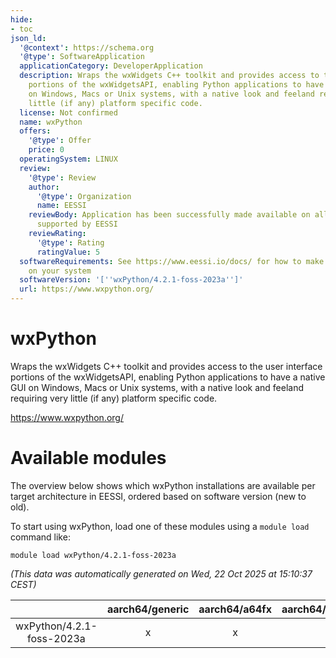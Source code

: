 ```yaml
---
hide:
- toc
json_ld:
  '@context': https://schema.org
  '@type': SoftwareApplication
  applicationCategory: DeveloperApplication
  description: Wraps the wxWidgets C++ toolkit and provides access to the user interface
    portions of the wxWidgetsAPI, enabling Python applications to have a native GUI
    on Windows, Macs or Unix systems, with a native look and feeland requiring very
    little (if any) platform specific code.
  license: Not confirmed
  name: wxPython
  offers:
    '@type': Offer
    price: 0
  operatingSystem: LINUX
  review:
    '@type': Review
    author:
      '@type': Organization
      name: EESSI
    reviewBody: Application has been successfully made available on all architectures
      supported by EESSI
    reviewRating:
      '@type': Rating
      ratingValue: 5
  softwareRequirements: See https://www.eessi.io/docs/ for how to make EESSI available
    on your system
  softwareVersion: '[''wxPython/4.2.1-foss-2023a'']'
  url: https://www.wxpython.org/
---
```


wxPython
========


Wraps the wxWidgets C++ toolkit and provides access to the user interface portions of the wxWidgetsAPI, enabling Python applications to have a native GUI on Windows, Macs or Unix systems, with a native look and feeland requiring very little (if any) platform specific code.

https://www.wxpython.org/
# Available modules


The overview below shows which wxPython installations are available per target architecture in EESSI, ordered based on software version (new to old).

To start using wxPython, load one of these modules using a `module load` command like:

```shell
module load wxPython/4.2.1-foss-2023a
```

*(This data was automatically generated on Wed, 22 Oct 2025 at 15:10:37 CEST)*

| |aarch64/generic|aarch64/a64fx|aarch64/neoverse_n1|aarch64/neoverse_v1|aarch64/nvidia/grace|x86_64/generic|x86_64/amd/zen2|x86_64/amd/zen3|x86_64/amd/zen4|x86_64/intel/cascadelake|x86_64/intel/haswell|x86_64/intel/icelake|x86_64/intel/sapphirerapids|x86_64/intel/skylake_avx512|
| :---: | :---: | :---: | :---: | :---: | :---: | :---: | :---: | :---: | :---: | :---: | :---: | :---: | :---: | :---: |
|wxPython/4.2.1-foss-2023a|x|x|x|x|x|x|x|x|x|x|x|x|x|x|
